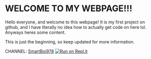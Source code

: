 # WELCOME TO MY WEBPAGE!!!
Hello everyone, and welcome to this webpage! It is my first project on github, and I have literally no idea how to actually get code on here lol. Anyways heres some content.

This is just the beginning, so keep updated for more information.

CHANNEL: [SmartBoi978](https://www.youtube.com/channel/UCxOFYB3H2aAZSZTR7OP_JSA)
[![Run on Repl.it](https://repl.it/badge/github/KimiTian08/KimiTian08.github.io)](https://repl.it/github/KimiTian08/KimiTian08.github.io)
